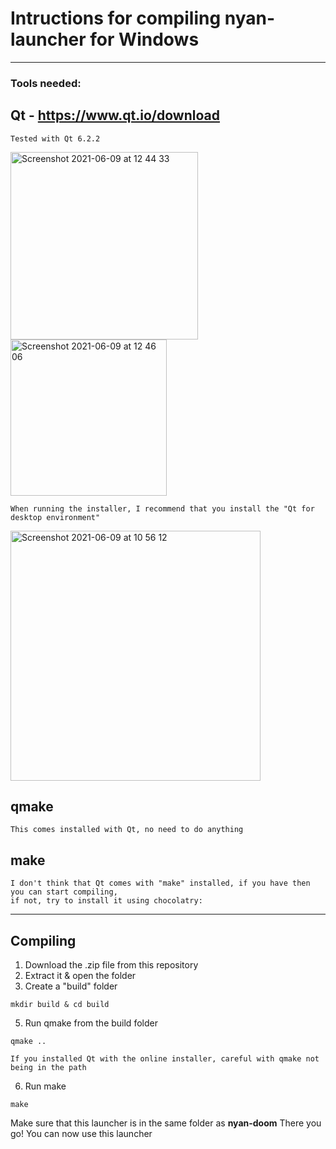 # Intructions for compiling nyan-launcher for Windows


___

### Tools needed:

## Qt - https://www.qt.io/download
```
Tested with Qt 6.2.2
```
<img width="300" alt="Screenshot 2021-06-09 at 12 44 33" src="https://user-images.githubusercontent.com/82064173/121386518-fbd48c00-c941-11eb-8abc-bc2e1e7e5a69.png"><img width="250" alt="Screenshot 2021-06-09 at 12 46 06" src="https://user-images.githubusercontent.com/82064173/121386962-33433880-c942-11eb-9528-a3923dc4ee52.png">
```
When running the installer, I recommend that you install the "Qt for desktop environment"
```
<img width="400" alt="Screenshot 2021-06-09 at 10 56 12" src="https://user-images.githubusercontent.com/82064173/121387513-a351be80-c942-11eb-9962-536a66c03689.png">

## qmake
```
This comes installed with Qt, no need to do anything
```

## make
```
I don't think that Qt comes with "make" installed, if you have then you can start compiling,
if not, try to install it using chocolatry:
```
___
## Compiling

1. Download the .zip file from this repository
2. Extract it & open the folder
4. Create a "build" folder
```
mkdir build & cd build
```
5. Run qmake from the build folder
```
qmake ..

If you installed Qt with the online installer, careful with qmake not being in the path
```
6. Run make
```
make
```
Make sure that this launcher is in the same folder as **nyan-doom**
There you go!
You can now use this launcher

